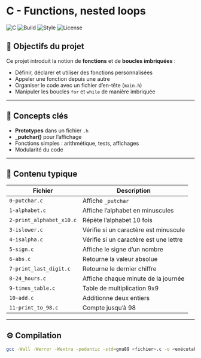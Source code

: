 # C - Functions, nested loops 
![C](https://img.shields.io/badge/Language-C-blue.svg)
![Build](https://img.shields.io/badge/Build-passing-brightgreen.svg)
![Style](https://img.shields.io/badge/Style-Holberton-red.svg)
![License](https://img.shields.io/badge/License-MIT-lightgrey.svg)

## 🧠 Objectifs du projet
Ce projet introduit la notion de **fonctions** et de **boucles imbriquées** :
- Définir, déclarer et utiliser des fonctions personnalisées
- Appeler une fonction depuis une autre
- Organiser le code avec un fichier d’en-tête (`main.h`)
- Manipuler les boucles `for` et `while` de manière imbriquée

---

## 📘 Concepts clés
- **Prototypes** dans un fichier `.h`
- **_putchar()** pour l’affichage
- Fonctions simples : arithmétique, tests, affichages
- Modularité du code
  
---
## 📁 Contenu typique

| Fichier | Description |
|----------|-------------|
| `0-putchar.c` | Affiche `_putchar` |
| `1-alphabet.c` | Affiche l’alphabet en minuscules |
| `2-print_alphabet_x10.c` | Répète l’alphabet 10 fois |
| `3-islower.c` | Vérifie si un caractère est minuscule |
| `4-isalpha.c` | Vérifie si un caractère est une lettre |
| `5-sign.c` | Affiche le signe d’un nombre |
| `6-abs.c` | Retourne la valeur absolue |
| `7-print_last_digit.c` | Retourne le dernier chiffre |
| `8-24_hours.c` | Affiche chaque minute de la journée |
| `9-times_table.c` | Table de multiplication 9x9 |
| `10-add.c` | Additionne deux entiers |
| `11-print_to_98.c` | Compte jusqu’à 98 |

---

## ⚙️ Compilation
```bash
gcc -Wall -Werror -Wextra -pedantic -std=gnu89 <fichier>.c -o <exécutable>

